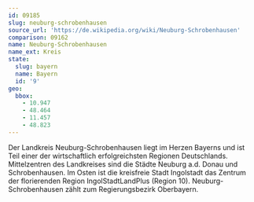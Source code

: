 ```yaml
---
id: 09185
slug: neuburg-schrobenhausen
source_url: 'https://de.wikipedia.org/wiki/Neuburg-Schrobenhausen'
comparison: 09162
name: Neuburg-Schrobenhausen
name_ext: Kreis
state:
  slug: bayern
  name: Bayern
  id: '9'
geo:
  bbox:
    - 10.947
    - 48.464
    - 11.457
    - 48.823
---
```


Der Landkreis Neuburg-Schrobenhausen liegt im Herzen Bayerns und ist Teil einer der wirtschaftlich erfolgreichsten Regionen Deutschlands. Mittelzentren des Landkreises sind die Städte Neuburg a.d. Donau und Schrobenhausen. Im Osten ist die kreisfreie Stadt Ingolstadt das Zentrum der florierenden Region IngolStadtLandPlus (Region 10). Neuburg-Schrobenhausen zählt zum Regierungsbezirk Oberbayern.
